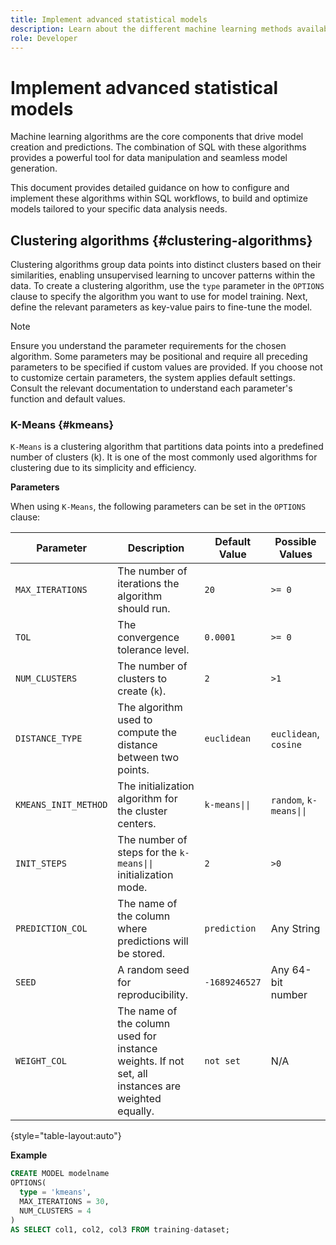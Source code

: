 ```yaml
---
title: Implement advanced statistical models
description: Learn about the different machine learning methods available in Data Distiller, including clustering, classification, and regression. This document provides detailed guidance on how to configure and implement these algorithms within SQL workflows, to build and optimize models tailored to your specific data analysis needs.
role: Developer
---
```

# Implement advanced statistical models

Machine learning algorithms are the core components that drive model creation and predictions. The combination of SQL with these algorithms provides a powerful tool for data manipulation and seamless model generation.

This document provides detailed guidance on how to configure and implement these algorithms within SQL workflows, to build and optimize models tailored to your specific data analysis needs.

## Clustering algorithms {#clustering-algorithms}

Clustering algorithms group data points into distinct clusters based on their similarities, enabling unsupervised learning to uncover patterns within the data. To create a clustering algorithm, use the `type` parameter in the `OPTIONS` clause to specify the algorithm you want to use for model training. Next, define the relevant parameters as key-value pairs to fine-tune the model.

>[!NOTE]
>
>Ensure you understand the parameter requirements for the chosen algorithm. Some parameters may be positional and require all preceding parameters to be specified if custom values are provided. If you choose not to customize certain parameters, the system applies default settings. Consult the relevant documentation to understand each parameter's function and default values.

### K-Means {#kmeans}

`K-Means` is a clustering algorithm that partitions data points into a predefined number of clusters (k). It is one of the most commonly used algorithms for clustering due to its simplicity and efficiency.

**Parameters**

When using `K-Means`, the following parameters can be set in the `OPTIONS` clause:

| Parameter           | Description                                                                                                     | Default Value   | Possible Values                 |
|---------------------|-----------------------------------------------------------------------------------------------------------------|-----------------|----------------------------------|
| `MAX_ITERATIONS`  | The number of iterations the algorithm should run.                                                              | `20`            | `>= 0`                           |
| `TOL`             | The convergence tolerance level.                                                                                | `0.0001`        | `>= 0`                           |
| `NUM_CLUSTERS`    | The number of clusters to create (`k`).                                                                         | `2`             | `>1`                             |
| `DISTANCE_TYPE`   | The algorithm used to compute the distance between two points.                                                  | `euclidean`     | `euclidean`, `cosine`            |
| `KMEANS_INIT_METHOD` | The initialization algorithm for the cluster centers.                                                        | `k-means\|\|`   | `random`, `k-means\|\|`          |
| `INIT_STEPS`      | The number of steps for the `k-means\|\|` initialization mode.                                                  | `2`             | `>0`                             |
| `PREDICTION_COL`  | The name of the column where predictions will be stored.                                                        | `prediction`    | Any String                       |
| `SEED`            | A random seed for reproducibility.                                                                              | `-1689246527`   | Any 64-bit number                |
| `WEIGHT_COL`      | The name of the column used for instance weights. If not set, all instances are weighted equally.               | `not set`       | N/A                              |

{style="table-layout:auto"}

**Example**

```sql
CREATE MODEL modelname 
OPTIONS(
  type = 'kmeans',
  MAX_ITERATIONS = 30,
  NUM_CLUSTERS = 4
) 
AS SELECT col1, col2, col3 FROM training-dataset;
```


